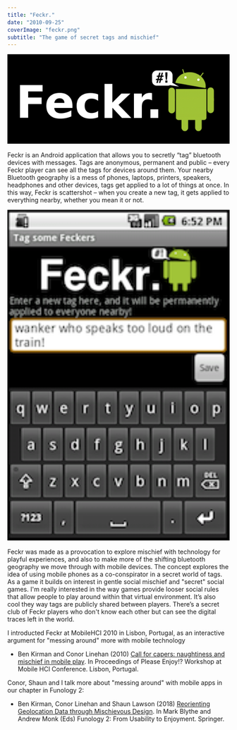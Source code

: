 ```yaml
---
title: "Feckr."
date: "2010-09-25"
coverImage: "feckr.png"
subtitle: "The game of secret tags and mischief"
---
```


<img src="images/feckr.png" alt="Feckr logo, with the android robot swearing" width="800">

Feckr is an Android application that allows you to secretly “tag” bluetooth devices with messages. Tags are anonymous, permanent and public – every Feckr player can see all the tags for devices around them. Your nearby Bluetooth geography is a mess of phones, laptops, printers, speakers, headphones and other devices, tags get applied to a lot of things at once. In this way, Feckr is scattershot – when you create a new tag, it gets applied to everything nearby, whether you mean it or not.

<img src="images/screenshot.png" alt="Screenshot of the Feckr interface, showing user tagging devices with 'wanker speaking too loudly on the train'" width="800">

Feckr was made as a provocation to explore mischief with technology for playful experiences, and also to make more of the shifting bluetooth geography we move through with mobile devices. The concept explores the idea of using mobile phones as a co-conspirator in a secret world of tags.  As a game it builds on interest in gentle social mischief and "secret" social games. I'm really interested in the way games provide looser social rules that allow people to play around within that virtual environment. It’s also cool they way tags are publicly shared between players. There’s a secret club of Feckr players who don't know each other but can see the digital traces left in the world.

I introducted Feckr at MobileHCI 2010 in Lisbon, Portugal, as an interactive argument for "messing around" more with mobile technology

* Ben Kirman and Conor Linehan (2010) [Call for capers: naughtiness and mischief in mobile play](/papers/Kirman2010Capers.pdf). In Proceedings of Please Enjoy!? Workshop at Mobile HCI Conference. Lisbon, Portugal.

Conor, Shaun and I talk more about "messing around" with mobile apps in our chapter in Funology 2:

* Ben Kirman, Conor Linehan and Shaun Lawson (2018) [Reorienting Geolocation Data through Mischievous Design](/papers/Kirman2018GeolocationFunology.pdf). In Mark Blythe and Andrew Monk (Eds) Funology 2: From Usability to Enjoyment. Springer.